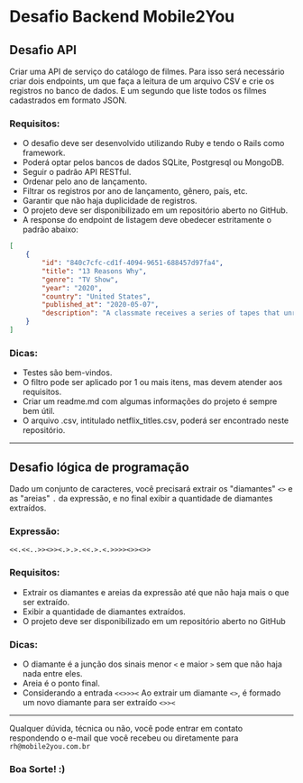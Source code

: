 # **Desafio Backend Mobile2You**

## **Desafio API**

Criar uma API de serviço do catálogo de filmes. Para isso será necessário criar dois endpoints, um que faça a leitura de um arquivo CSV e crie os registros no banco de dados. E um segundo que liste todos os filmes cadastrados em formato JSON.

### **Requisitos:**

- O desafio deve ser desenvolvido utilizando Ruby e tendo o Rails como framework.
- Poderá optar pelos bancos de dados SQLite, Postgresql ou MongoDB.
- Seguir o padrão API RESTful.
- Ordenar pelo ano de lançamento.
- Filtrar os registros por ano de lançamento, gênero, país, etc.
- Garantir que não haja duplicidade de registros.
- O projeto deve ser disponibilizado em um repositório aberto no GitHub.
- A response do endpoint de listagem deve obedecer estritamente o padrão abaixo:

```json
[
    {
        "id": "840c7cfc-cd1f-4094-9651-688457d97fa4",
        "title": "13 Reasons Why",
        "genre": "TV Show",
        "year": "2020",
        "country": "United States",
        "published_at": "2020-05-07",
        "description": "A classmate receives a series of tapes that unravel the mystery of her tragic choice."
    }
]
```

### **Dicas:**
- Testes são bem-vindos.
- O filtro pode ser aplicado por 1 ou mais itens, mas devem atender aos requisitos.
- Criar um readme.md com algumas informações do projeto é sempre bem útil.
- O arquivo .csv, intitulado netflix_titles.csv, poderá ser encontrado neste repositório.



----------

## **Desafio lógica de programação**

Dado um conjunto de caracteres, você precisará extrair os "diamantes"  `<>` e as "areias" `.` da expressão, e no final exibir a quantidade de diamantes extraídos.

### **Expressão:**

```
<<.<<..>><>><.>.>.<<.>.<.>>>><>><>>
```

### **Requisitos:**

- Extrair os diamantes e areias da expressão até que não haja mais o que ser extraído.
- Exibir a quantidade de diamantes extraídos.
- O projeto deve ser disponibilizado em um repositório aberto no GitHub

### **Dicas:**

- O diamante é a junção dos sinais menor `<` e maior `>` sem que não haja nada entre eles.
- Areia é o ponto final.
- Considerando a entrada `<<>>><` Ao extrair um diamante `<>`, é formado um novo diamante para ser extraído `<>><`

----------


Qualquer dúvida, técnica ou não, você pode entrar em contato respondendo o e-mail que você recebeu ou diretamente para `rh@mobile2you.com.br`
### **Boa Sorte! :)**